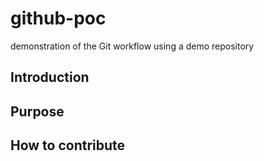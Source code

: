 # github-poc
 demonstration of the Git workflow using a demo repository

## Introduction

## Purpose

## How to contribute
